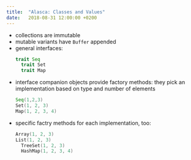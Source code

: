 ```yaml
---
title:  "Alasca: Classes and Values"
date:   2018-08-31 12:00:00 +0200
---
```


- collections are immutable
- mutable variants have `Buffer` appended
- general interfaces:
  ```scala
  trait Seq
	trait Set
	trait Map
  ```
- interface companion objects provide factory methods:
  they pick an implementation based on type and number of elements
  ```scala
  Seq(1,2,3)
  Set(1, 2, 3)
  Map(1, 2, 3, 4)
  ```
- specific factry methods for each implementation, too:
  ```scala
  Array(1, 2, 3)
  List(1, 2, 3)
	TreeSet(1, 2, 3)
	HashMap(1, 2, 3, 4)
  ```
